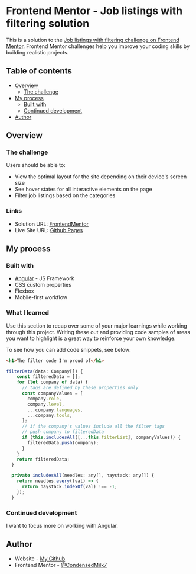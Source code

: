 # Frontend Mentor - Job listings with filtering solution

This is a solution to the [Job listings with filtering challenge on Frontend Mentor](https://www.frontendmentor.io/challenges/job-listings-with-filtering-ivstIPCt). Frontend Mentor challenges help you improve your coding skills by building realistic projects.

## Table of contents

- [Overview](#overview)
  - [The challenge](#the-challenge)
- [My process](#my-process)
  - [Built with](#built-with)
  - [Continued development](#continued-development)
- [Author](#author)

## Overview

### The challenge

Users should be able to:

- View the optimal layout for the site depending on their device's screen size
- See hover states for all interactive elements on the page
- Filter job listings based on the categories

### Links

- Solution URL: [FrontendMentor](https://condensedmilk7.github.io/static-job-listings/)
- Live Site URL: [Github Pages](https://condensedmilk7.github.io/static-job-listings/)

## My process

### Built with

- [Angular](https://angular.io/) - JS Framework
- CSS custom properties
- Flexbox
- Mobile-first workflow

### What I learned

Use this section to recap over some of your major learnings while working through this project. Writing these out and providing code samples of areas you want to highlight is a great way to reinforce your own knowledge.

To see how you can add code snippets, see below:

```html
<h1>The filter code I'm proud of</h1>
```

```js
filterData(data: Company[]) {
    const filteredData = [];
    for (let company of data) {
      // tags are defined by these properties only
      const companyValues = [
        company.role,
        company.level,
        ...company.languages,
        ...company.tools,
      ];
      // if the company's values include all the filter tags
      // push company to filteredData
      if (this.includesAll([...this.filterList], companyValues)) {
        filteredData.push(company);
      }
    }
    return filteredData;
  }

  private includesAll(needles: any[], haystack: any[]) {
    return needles.every((val) => {
      return haystack.indexOf(val) !== -1;
    });
  }

```

### Continued development

I want to focus more on working with Angular.

## Author

- Website - [My Github](https://github.com/CondensedMilk7)
- Frontend Mentor - [@CondensedMilk7](https://www.frontendmentor.io/profile/CondensedMilk7)
